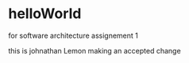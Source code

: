# helloWorld
for software architecture assignement 1

this is johnathan Lemon making an accepted change
